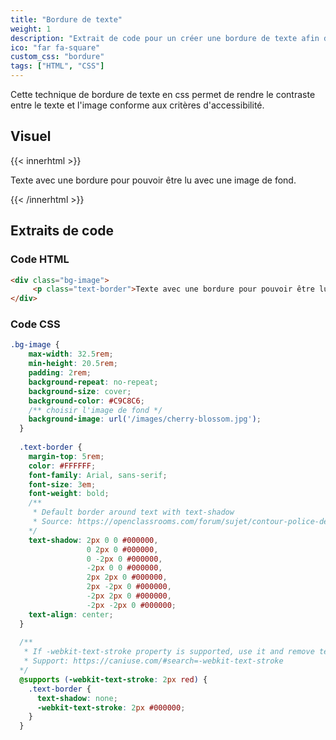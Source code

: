 ```yaml
---
title: "Bordure de texte"
weight: 1
description: "Extrait de code pour un créer une bordure de texte afin de le rendre lisible sur un fond de couleurs variées."
ico: "far fa-square"
custom_css: "bordure"
tags: ["HTML", "CSS"]
---
```


Cette technique de bordure de texte en css permet de rendre le contraste entre le texte et l'image conforme aux critères d'accessibilité.

## Visuel

{{< innerhtml >}}
<div class="bg-image">
     <p class="text-border">Texte avec une bordure pour pouvoir être lu avec une image de fond.</p>
</div> 
{{< /innerhtml >}}




## Extraits de code

### Code HTML

```html
<div class="bg-image">
     <p class="text-border">Texte avec une bordure pour pouvoir être lu avec une image de fond.</p>
</div> 
```



### Code CSS

```css
.bg-image {
    max-width: 32.5rem;
    min-height: 20.5rem;
    padding: 2rem;
    background-repeat: no-repeat;
    background-size: cover;
    background-color: #C9C8C6;
    /** choisir l'image de fond */
    background-image: url('/images/cherry-blossom.jpg');
  }
  
  .text-border {
    margin-top: 5rem;
    color: #FFFFFF;
    font-family: Arial, sans-serif;
    font-size: 3em;
    font-weight: bold;
    /**
     * Default border around text with text-shadow
     * Source: https://openclassrooms.com/forum/sujet/contour-police-de-caractere-css#message-91713580
    */
    text-shadow: 2px 0 0 #000000,
                 0 2px 0 #000000,
                 0 -2px 0 #000000,
                 -2px 0 0 #000000,
                 2px 2px 0 #000000,
                 2px -2px 0 #000000,
                 -2px 2px 0 #000000,
                 -2px -2px 0 #000000;
    text-align: center;
  }
  
  /**
   * If -webkit-text-stroke property is supported, use it and remove text-shadow
   * Support: https://caniuse.com/#search=-webkit-text-stroke
  */
  @supports (-webkit-text-stroke: 2px red) {
    .text-border {
      text-shadow: none;
      -webkit-text-stroke: 2px #000000;
    }
  }
  

```